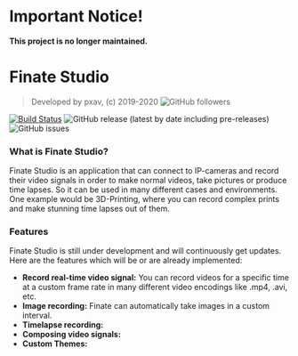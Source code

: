 # Important Notice!
**This project is no longer maintained.**

# Finate Studio

> Developed by pxav, (c) 2019-2020 ![GitHub followers](https://img.shields.io/github/followers/PXAV?label=Follow&style=social)

[![Build Status](https://travis-ci.org/PXAV/finate-studio-java.svg?branch=master)](https://travis-ci.org/PXAV/finate-studio-java) 
![GitHub release (latest by date including pre-releases)](https://img.shields.io/github/v/release/PXAV/finate-studio-java?include_prereleases&label=version)
![GitHub issues](https://img.shields.io/github/issues/PXAV/finate-studio-java)



### What is Finate Studio?

Finate Studio is an application that can connect to IP-cameras and record their video signals in order to make normal videos, take pictures or produce time lapses. So it can be used in many different cases and environments. One example would be 3D-Printing, where you can record complex prints and make stunning time lapses out of them.



### Features  

Finate Studio is still under development and will continuously get updates. Here are the features which will be or are already implemented:

- **Record real-time video signal:** You can record videos for a specific time at a custom frame rate in many different video encodings like .mp4, .avi, etc.
- **Image recording:** Finate can automatically take images in a custom interval. 
- **Timelapse recording:**
- **Composing video signals:**
- **Custom Themes:**


